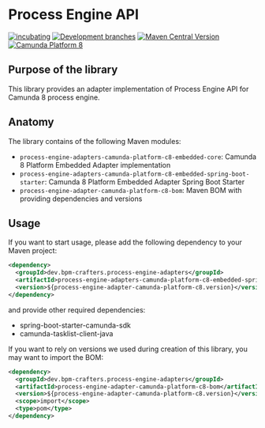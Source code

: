 # Process Engine API


[![incubating](https://img.shields.io/badge/lifecycle-INCUBATING-orange.svg)](https://github.com/holisticon#open-source-lifecycle)
[![Development branches](https://github.com/bpm-crafters/process-engine-adapters-camunda-8/actions/workflows/development.yml/badge.svg)](https://github.com/bpm-crafters/process-engine-adapters-coamunda-8/actions/workflows/development.yml)
[![Maven Central Version](https://img.shields.io/maven-central/v/dev.bpm-crafters.process-engine-adapters/process-engine-adapter-camunda-platform-c8-bom)](https://maven-badges.herokuapp.com/maven-central/dev.bpm-crafters.process-engine-adapters/process-engine-adapter-camunda-platform-c8-bom)
[![Camunda Platform 8](https://img.shields.io/badge/Compatible%20with-Camunda%20Platform%208-26d07c)](https://img.shields.io/badge/Compatible%20with-Camunda%20Platform%208-26d07c)



## Purpose of the library

This library provides an adapter implementation of Process Engine API for Camunda 8 process engine.

## Anatomy

The library contains of the following Maven modules:

- `process-engine-adapters-camunda-platform-c8-embedded-core`: Camunda 8 Platform Embedded Adapter implementation
- `process-engine-adapters-camunda-platform-c8-embedded-spring-boot-starter`: Camunda 8 Platform Embedded Adapter Spring Boot Starter
- `process-engine-adapter-camunda-platform-c8-bom`: Maven BOM with providing dependencies and versions

## Usage

If you want to start usage, please add the following dependency to your Maven project:

```xml
<dependency>
  <groupId>dev.bpm-crafters.process-engine-adapters</groupId>
  <artifactId>process-engine-adapters-camunda-platform-c8-embedded-spring-boot-starter</artifactId>
  <version>${process-engine-adapter-camunda-platform-c8.version}</version>
</dependency>
```

and provide other required dependencies:

- spring-boot-starter-camunda-sdk
- camunda-tasklist-client-java

If you want to rely on versions we used during creation of this library, you may want to import the BOM:

```xml
<dependency>
  <groupId>dev.bpm-crafters.process-engine-adapters</groupId>
  <artifactId>process-engine-adapter-camunda-platform-c8-bom</artifactId>
  <version>${process-engine-adapter-camunda-platform-c8.version}</version>
  <scope>import</scope>
  <type>pom</type>
</dependency>
```



